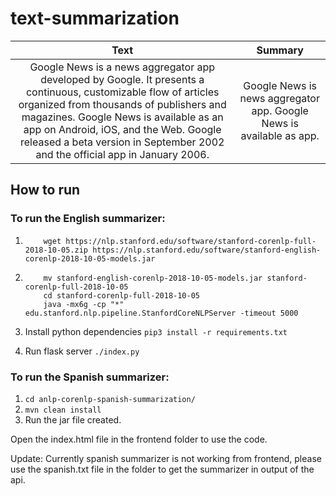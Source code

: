 # text-summarization

| Text | Summary |
|:-------------------------------------------------------------------------------------------------------------------------------------------------------------------------------------------------------------------------------------------------------------------------------------------------------------------------------:|:--------------------------------------------------------------------:|
| Google News is a news aggregator app developed by Google. It presents a continuous, customizable flow of articles organized from thousands of publishers and magazines. Google News is available as an app on Android, iOS, and the Web. Google released a beta version in September 2002 and the official app in January 2006. | Google News is news aggregator app. Google News is available as app. |

## How to run

### To run the English summarizer:
 1.   ```     wget https://nlp.stanford.edu/software/stanford-corenlp-full-2018-10-05.zip https://nlp.stanford.edu/software/stanford-english-corenlp-2018-10-05-models.jar  ```
 2. ``` unzip stanford-corenlp-full-2018-10-05.zip
        mv stanford-english-corenlp-2018-10-05-models.jar stanford-corenlp-full-2018-10-05
        cd stanford-corenlp-full-2018-10-05
        java -mx6g -cp "*" edu.stanford.nlp.pipeline.StanfordCoreNLPServer -timeout 5000
    ```
   
3. Install python dependencies ```pip3 install -r requirements.txt```
4. Run flask server ```./index.py```

### To run the Spanish summarizer:

1. ``` cd anlp-corenlp-spanish-summarization/ ```
2. ``` mvn clean install ```
3. Run the jar file created.


Open the index.html file in the frontend folder to use the code.

Update: Currently spanish summarizer is not working from frontend, please use the spanish.txt file in the folder to get the summarizer in output of the api.
